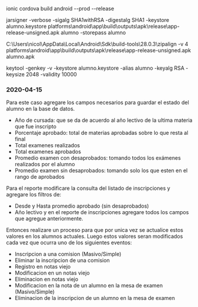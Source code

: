 ionic cordova build android --prod --release

jarsigner -verbose -sigalg SHA1withRSA -digestalg SHA1 -keystore alumno.keystore platforms\android\app\build\outputs\apk\release\app-release-unsigned.apk alumno -storepass alumno

C:\Users\nicol\AppData\Local\Android\Sdk\build-tools\28.0.3\zipalign -v 4 platforms\android\app\build\outputs\apk\release\app-release-unsigned.apk alumno.apk


keytool -genkey -v -keystore alumno.keystore -alias alumno -keyalg RSA -keysize 2048 -validity 10000

<widget id="ar.com.proyectosinformaticos.alumno" version="0.0.5" xmlns="http://www.w3.org/ns/widgets" xmlns:cdv="http://cordova.apache.org/ns/1.0">


### 2020-04-15
Para este caso agregare los campos necesarios para guardar el estado del alumno en la base de datos.
- Año de cursada: que se da de acuerdo al año lectivo de la ultima materia que fue inscripto
- Porcentaje aprobado: total de materias aprobadas sobre lo que resta al final
- Total examenes realizados
- Total examenes aprobados
- Promedio examen con desaprobados: tomando todos los exámenes realizados por el alumno
- Promedio examen sin desaprobados: tomando solo los que esten en el rango de aprobados

Para el reporte modificare la consulta del listado de inscripciones y agregare los filtros de:
- Desde y Hasta promedio aprobado (sin desaprobados)
- Año lectivo
y en el reporte de inscripciones agregare todos los campos que agregue anteriormente.

Entonces realizare un proceso para que por unica vez se actualice estos valores en los alumnos actuales.
Luego estos valores seran modificados cada vez que ocurra uno de los siguientes eventos:
- Inscripcion a una comision (Masivo/Simple)
- Eliminar la inscripcion de una comision 
- Registro en notas viejo
- Modificacion en un notas viejo
- Eliminacion en notas viejo
- Modificacion en la nota de un alumno en la mesa de examen (Masivo/Simple)
- Eliminacion de la inscripcion de un alumno en la mesa de examen
